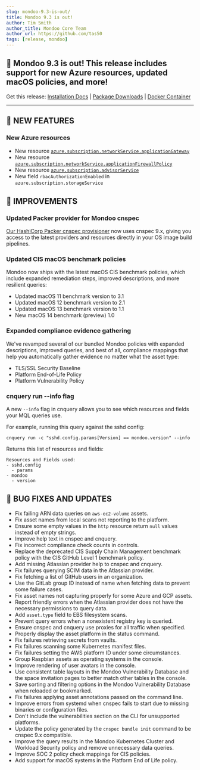 ```yaml
---
slug: mondoo-9.3-is-out/
title: Mondoo 9.3 is out!
author: Tim Smith
author_title: Mondoo Core Team
author_url: https://github.com/tas50
tags: [release, mondoo]
---
```


## 🥳 Mondoo 9.3 is out! This release includes support for new Azure resources, updated macOS policies, and more!

Get this release: [Installation Docs](/cnspec/) | [Package Downloads](https://releases.mondoo.com/cnspec/) | [Docker Container](https://hub.docker.com/r/mondoo/cnspec)

---

## 🎉 NEW FEATURES

### New Azure resources

- New resource [`azure.subscription.networkService.applicationGateway`](/mql/resources/azure-pack/azure.subscription.networkService.applicationGateway/)
- New resource [`azure.subscription.networkService.applicationFirewallPolicy`](/mql/resources/azure-pack/azure.subscription.networkService.applicationFirewallPolicy/)
- New resource [`azure.subscription.advisorService`](/mql/resources/azure-pack/azure.subscription.advisorService/)
- New field `rbacAuthorizationEnabled` in `azure.subscription.storageService`

## 🧹 IMPROVEMENTS

### Updated Packer provider for Mondoo cnspec

[Our HashiCorp Packer cnspec provisioner](https://developer.hashicorp.com/packer/integrations/mondoohq/cnspec/latest/components/provisioner/cnspec) now uses cnspec 9.x, giving you access to the latest providers and resources directly in your OS image build pipelines.

### Updated CIS macOS benchmark policies

Mondoo now ships with the latest macOS CIS benchmark policies, which include expanded remediation steps, improved descriptions, and more resilient queries:

- Updated macOS 11 benchmark version to 3.1
- Updated macOS 12 benchmark version to 2.1
- Updated macOS 13 benchmark version to 1.1
- New macOS 14 benchmark (preview) 1.0

### Expanded compliance evidence gathering

We've revamped several of our bundled Mondoo policies with expanded descriptions, improved queries, and best of all, compliance mappings that help you automatically gather evidence no matter what the asset type:

- TLS/SSL Security Baseline
- Platform End-of-Life Policy
- Platform Vulnerability Policy

### cnquery run --info flag

A new `--info` flag in cnquery allows you to see which resources and fields your MQL queries use.

For example, running this query against the sshd config:

`cnquery run -c "sshd.config.params[Version] == mondoo.version" --info`

Returns this list of resources and fields:

```text
Resources and Fields used:
- sshd.config
  - params
- mondoo
  - version
```

## 🐛 BUG FIXES AND UPDATES

- Fix failing ARN data queries on `aws-ec2-volume` assets.
- Fix asset names from local scans not reporting to the platform.
- Ensure some empty values in the `http` resource return `null` values instead of empty strings.
- Improve help text in cnspec and cnquery.
- Fix incorrect compliance check counts in controls.
- Replace the deprecated CIS Supply Chain Management benchmark policy with the CIS GitHub Level 1 benchmark policy.
- Add missing Atlassian provider help to cnspec and cnquery.
- Fix failures querying SCIM data in the Atlassian provider.
- Fix fetching a list of GitHub users in an organization.
- Use the GitLab group ID instead of name when fetching data to prevent some failure cases.
- Fix asset names not capturing properly for some Azure and GCP assets.
- Report friendly errors when the Atlassian provider does not have the necessary permissions to query data.
- Add `asset.type` field to EBS filesystem scans.
- Prevent query errors when a nonexistent registry key is queried.
- Ensure cnspec and cnquery use proxies for all traffic when specified.
- Properly display the asset platform in the status command.
- Fix failures retrieving secrets from vaults.
- Fix failures scanning some Kubernetes manifest files.
- Fix failures setting the AWS platform ID under some circumstances.
- Group Raspbian assets as operating systems in the console.
- Improve rendering of user avatars in the console.
- Use consistent table layouts in the Mondoo Vulnerability Database and the space invitation pages to better match other tables in the console.
- Save sorting and filtering options in the Mondoo Vulnerability Database when reloaded or bookmarked.
- Fix failures applying asset annotations passed on the command line.
- Improve errors from systemd when cnspec fails to start due to missing binaries or configuration files.
- Don't include the vulnerabilities section on the CLI for unsupported platforms.
- Update the policy generated by the `cnspec bundle init` command to be cnspec 9.x compatible.
- Improve the query results in the Mondoo Kubernetes Cluster and Workload Security policy and remove unnecessary data queries.
- Improve SOC 2 policy check mappings for CIS policies.
- Add support for macOS systems in the Platform End of Life policy.
